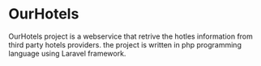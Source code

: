 # OurHotels

OurHotels project is a webservice that retrive the hotles information from third party hotels providers.  the project is written in php programming language using Laravel framework.



